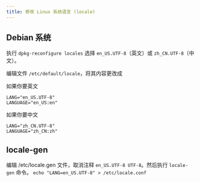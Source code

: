 ```yaml
---
title: 修改 Linux 系统语言 (locale)
---
```



## Debian 系统

执行 `dpkg-reconfigure locales` 选择 `en_US.UTF-8`（英文）或 `zh_CN.UTF-8`（中文）。

编辑文件 `/etc/default/locale`，将其内容更改成

如果你要英文

```
LANG="en_US.UTF-8"
LANGUAGE="en_US:en"
```

如果你要中文

```
LANG="zh_CN.UTF-8"
LANGUAGE="zh_CN:zh"
```

## locale-gen

编辑 /etc/locale.gen 文件，取消注释 `en_US.UTF-8 UTF-8`。然后执行 `locale-gen` 命令。
`echo "LANG=en_US.UTF-8" > /etc/locale.conf`
